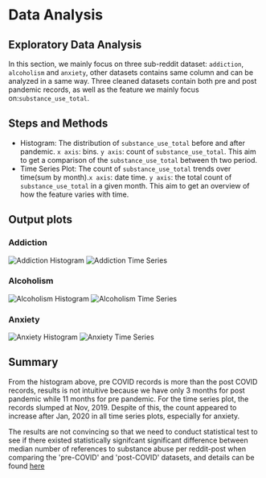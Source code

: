 # Data Analysis
## Exploratory Data Analysis
In this section, we mainly focus on three sub-reddit dataset: `addiction`, `alcoholism` and `anxiety`, other datasets contains same column and can be analyzed
in a same way. Three cleaned datasets contain both pre and post pandemic records, as well as the feature we mainly focus on:`substance_use_total`.

## Steps and Methods
- Histogram: The distribution of `substance_use_total` before and after pandemic. `x axis`: bins. `y axis`: count of `substance_use_total`. This aim to get a comparison of the `substance_use_total` between th 
two period.
- Time Series Plot: The count of `substance_use_total` trends over time(sum by month).`x axis`: date time. `y axis`: the total count of `substance_use_total`
in a given month. This aim to get an overview of how the feature varies with time. 
## Output plots
### Addiction
![Addiction Histogram](images/addiction_processed_histogram.png)
![Addiction Time Series](images/addiction_processed_line.png)
### Alcoholism
![Alcoholism Histogram](images/alcoholism_processed_histogram.png)
![Alcoholism Time Series](images/alcoholism_processed_line.png)
### Anxiety
![Anxiety Histogram](images/anxiety_processed_histogram.png)
![Anxiety Time Series](images/anxiety_processed_line.png)

## Summary
From the histogram above, pre COVID records is more than the post COVID records, results is not intuitive because we have only 3 months for
post pandemic while 11 months for pre pandemic. For the time series plot, the records slumped at Nov, 2019. Despite of this, the count 
appeared to increase after Jan, 2020 in all time series plots, especially for anxiety. 

The results are not convincing so that we need to conduct statistical test to see if there existed statistically signifcant significant difference 
between median number of references to substance abuse per reddit-post when comparing the 'pre-COVID' and 'post-COVID' datasets, and details can be found [here](https://github.com/UBC-MDS/covid_reddit_behaviour/blob/main/reports/results.ipynb)
